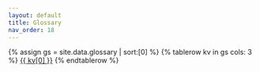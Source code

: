 ```yaml
---
layout: default
title: Glossary
nav_order: 18
---
```


<table>
{% assign gs = site.data.glossary | sort:[0] %}
{% tablerow kv in gs cols: 3 %}
	<a href="https://arendpeter.github.io/GameMakerGuide/docs/{{ kv[1] }}">{{ kv[0] }}</a>
{% endtablerow %}
</table>
